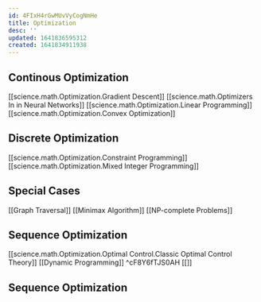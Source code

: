 ```yaml
---
id: 4FIxH4rGwMUvVyCogNmHe
title: Optimization
desc: ''
updated: 1641836595312
created: 1641834911938
---
```


## Continous Optimization
[[science.math.Optimization.Gradient Descent]]
[[science.math.Optimizers In in Neural Networks]]
[[science.math.Optimization.Linear Programming]]
[[science.math.Optimization.Convex Optimization]]


## Discrete Optimization
[[science.math.Optimization.Constraint Programming]]
[[science.math.Optimization.Mixed Integer Programming]]


## Special Cases
[[Graph Traversal]]
[[Minimax Algorithm]]
[[NP-complete Problems]]

## Sequence Optimization
[[science.math.Optimization.Optimal Control.Classic Optimal Control Theory]]
[[Dynamic Programming]] ^cF8Y6fTJS0AH
[[]]



## Sequence Optimization


